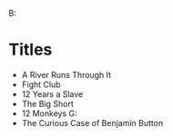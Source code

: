 B:
# Titles

- A River Runs Through It
- Fight Club
- 12 Years a Slave
- The Big Short
- 12 Monkeys
G:
- The Curious Case of Benjamin Button
